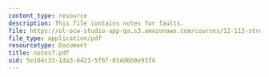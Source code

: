 ```yaml
---
content_type: resource
description: This file contains notes for faults.
file: https://ol-ocw-studio-app-qa.s3.amazonaws.com/courses/12-113-structural-geology-fall-2005/5e104c331da364215f6f014d6b8e93f4_notes7.pdf
file_type: application/pdf
resourcetype: Document
title: notes7.pdf
uid: 5e104c33-1da3-6421-5f6f-014d6b8e93f4
---
```

